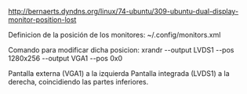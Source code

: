 http://bernaerts.dyndns.org/linux/74-ubuntu/309-ubuntu-dual-display-monitor-position-lost

Definicion de la posición de los monitores:
~/.config/monitors.xml

Comando para modificar dicha posicion:
xrandr --output LVDS1 --pos 1280x256 --output VGA1 --pos 0x0

  Pantalla externa (VGA1) a la izquierda
  Pantalla integrada (LVDS1) a la derecha, coincidiendo las partes inferiores.
